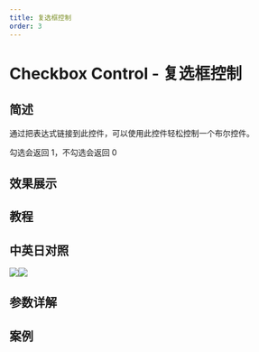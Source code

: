 ```yaml
---
title: 复选框控制
order: 3
---
```


# Checkbox Control - 复选框控制

## 简述

通过把表达式链接到此控件，可以使用此控件轻松控制一个布尔控件。

勾选会返回 1，不勾选会返回 0

## 效果展示

## 教程

## 中英日对照

![](https://mir.yuelili.com/user/AE/effects/AE-Effects-Expression-Controls-Checkbox_Control.png)![](https://mir.yuelili.com/user/AE/effects/AE-Effects-Expression-Controls-Checkbox_Control_cn.png)

## 参数详解

## 案例
